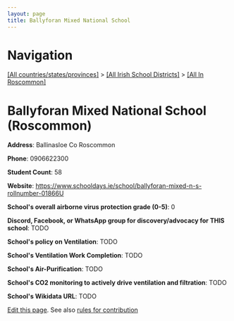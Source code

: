 ```yaml
---
layout: page
title: Ballyforan Mixed National School
---
```

# Navigation

[[All countries/states/provinces]](../../..) > [[All Irish School Districts]](../..) > [[All In Roscommon]](..)

# Ballyforan Mixed National School (Roscommon)

**Address**: Ballinasloe Co Roscommon

**Phone**: 0906622300

**Student Count**: 58

**Website**: <https://www.schooldays.ie/school/ballyforan-mixed-n-s-rollnumber-01866U>

**School's overall airborne virus protection grade (0-5)**: 0

**Discord, Facebook, or WhatsApp group for discovery/advocacy for THIS school**: TODO

**School's policy on Ventilation**: TODO

**School's Ventilation Work Completion**: TODO

**School's Air-Purification**: TODO

**School's CO2 monitoring to actively drive ventilation and filtration**: TODO

**School's Wikidata URL**: TODO


[Edit this page](https://github.com/ventilate-schools/Ireland/edit/main/./Roscommon/Ballyforan_Mixed_National_School.md). See also [rules for contribution](../../../contribution-rules/)